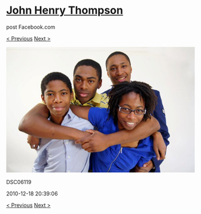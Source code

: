 # [John Henry Thompson](../README.md)
post Facebook.com

[< Previous](2010-12-18-41.md) [Next >](2010-12-18-43.md)

[![](../media/2010-12-18/Fam-2010-DSC06119.jpg)](../README.md)

DSC06119

2010-12-18 20:39:06

[< Previous](2010-12-18-41.md) [Next >](2010-12-18-43.md)